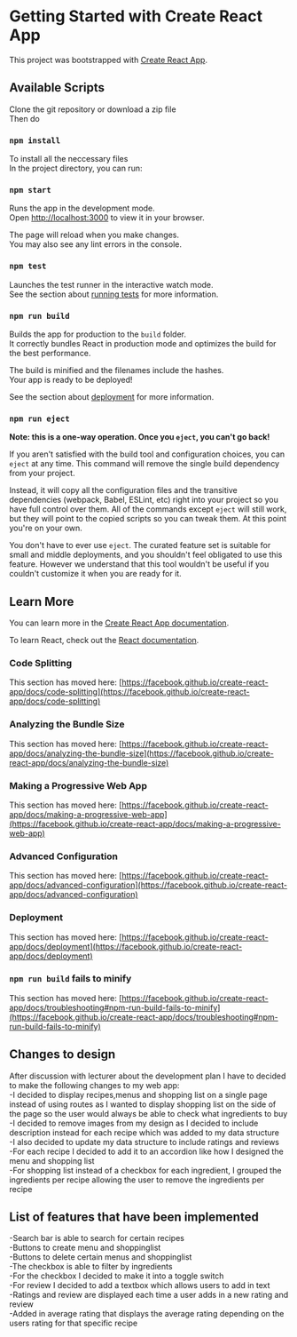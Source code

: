 # Getting Started with Create React App

This project was bootstrapped with [Create React App](https://github.com/facebook/create-react-app).

## Available Scripts
Clone the git repository or download a zip file\
Then do
### `npm install`

To install all the neccessary files\
In the project directory, you can run:

### `npm start`

Runs the app in the development mode.\
Open [http://localhost:3000](http://localhost:3000) to view it in your browser.

The page will reload when you make changes.\
You may also see any lint errors in the console.

### `npm test`

Launches the test runner in the interactive watch mode.\
See the section about [running tests](https://facebook.github.io/create-react-app/docs/running-tests) for more information.

### `npm run build`

Builds the app for production to the `build` folder.\
It correctly bundles React in production mode and optimizes the build for the best performance.

The build is minified and the filenames include the hashes.\
Your app is ready to be deployed!

See the section about [deployment](https://facebook.github.io/create-react-app/docs/deployment) for more information.

### `npm run eject`

**Note: this is a one-way operation. Once you `eject`, you can't go back!**

If you aren't satisfied with the build tool and configuration choices, you can `eject` at any time. This command will remove the single build dependency from your project.

Instead, it will copy all the configuration files and the transitive dependencies (webpack, Babel, ESLint, etc) right into your project so you have full control over them. All of the commands except `eject` will still work, but they will point to the copied scripts so you can tweak them. At this point you're on your own.

You don't have to ever use `eject`. The curated feature set is suitable for small and middle deployments, and you shouldn't feel obligated to use this feature. However we understand that this tool wouldn't be useful if you couldn't customize it when you are ready for it.

## Learn More

You can learn more in the [Create React App documentation](https://facebook.github.io/create-react-app/docs/getting-started).

To learn React, check out the [React documentation](https://reactjs.org/).

### Code Splitting

This section has moved here: [https://facebook.github.io/create-react-app/docs/code-splitting](https://facebook.github.io/create-react-app/docs/code-splitting)

### Analyzing the Bundle Size

This section has moved here: [https://facebook.github.io/create-react-app/docs/analyzing-the-bundle-size](https://facebook.github.io/create-react-app/docs/analyzing-the-bundle-size)

### Making a Progressive Web App

This section has moved here: [https://facebook.github.io/create-react-app/docs/making-a-progressive-web-app](https://facebook.github.io/create-react-app/docs/making-a-progressive-web-app)

### Advanced Configuration

This section has moved here: [https://facebook.github.io/create-react-app/docs/advanced-configuration](https://facebook.github.io/create-react-app/docs/advanced-configuration)

### Deployment

This section has moved here: [https://facebook.github.io/create-react-app/docs/deployment](https://facebook.github.io/create-react-app/docs/deployment)

### `npm run build` fails to minify

This section has moved here: [https://facebook.github.io/create-react-app/docs/troubleshooting#npm-run-build-fails-to-minify](https://facebook.github.io/create-react-app/docs/troubleshooting#npm-run-build-fails-to-minify)

## Changes to design

After discussion with lecturer about the development plan I have to decided to make the following changes to my web app:\
-I decided to display recipes,menus and shopping list on a single page instead of using routes as I wanted to display shopping list on the side of the page so the user would always be able to check what ingredients to buy\
-I decided to remove images from my design as I decided to include description instead for each recipe which was added to my data structure\
-I also decided to update my data structure to include ratings and reviews\
-For each recipe I decided to add it to an accordion like how I designed the menu and shopping list\
-For shopping list instead of a checkbox for each ingredient, I grouped the ingredients per recipe allowing the user to remove the ingredients per recipe

## List of features that have been implemented
-Search bar is able to search for certain recipes\
-Buttons to create menu and shoppinglist\
-Buttons to delete certain menus and shoppinglist\
-The checkbox is able to filter by ingredients\
-For the checkbox I decided to make it into a toggle switch\
-For review I decided to add a textbox which allows users to add in text\
-Ratings and review are displayed each time a user adds in a new rating and review\
-Added in average rating that displays the average rating depending on the users rating for that specific recipe
